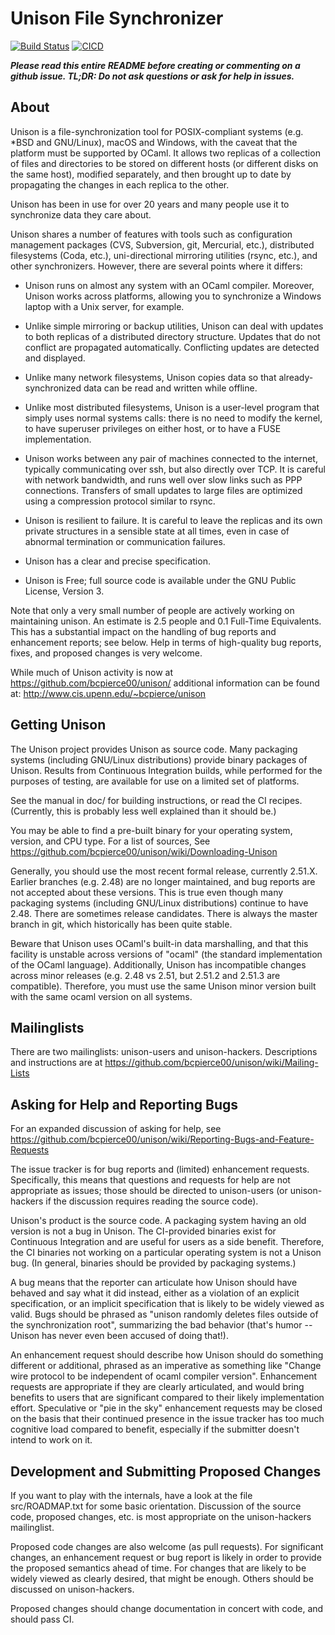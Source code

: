 # Unison File Synchronizer

[![Build Status](https://travis-ci.org/bcpierce00/unison.svg?branch=master)](https://travis-ci.org/bcpierce00/unison)
[![CICD](https://github.com/bcpierce00/unison/workflows/CICD/badge.svg)](https://github.com/bcpierce00/unison/actions?query=workflow%3ACICD)

***Please read this entire README before creating or commenting on a
github issue.  TL;DR: Do not ask questions or ask for help in
issues.***

## About

Unison is a file-synchronization tool for POSIX-compliant systems
(e.g. *BSD and GNU/Linux), macOS and Windows, with the caveat that the
platform must be supported by OCaml.  It allows two replicas of a
collection of files and directories to be stored on different hosts
(or different disks on the same host), modified separately, and then
brought up to date by propagating the changes in each replica to the
other.

Unison has been in use for over 20 years and many people use it to
synchronize data they care about.

Unison shares a number of features with tools such as configuration
management packages (CVS, Subversion, git, Mercurial, etc.),
distributed filesystems (Coda, etc.), uni-directional mirroring
utilities (rsync, etc.), and other synchronizers.  However, there are
several points where it differs:

 * Unison runs on almost any system with an OCaml compiler. Moreover,
   Unison works across platforms, allowing you to synchronize a
   Windows laptop with a Unix server, for example.

 * Unlike simple mirroring or backup utilities, Unison can deal with
   updates to both replicas of a distributed directory
   structure. Updates that do not conflict are propagated
   automatically. Conflicting updates are detected and displayed.

 * Unlike many network filesystems, Unison copies data so that
   already-synchronized data can be read and written while offline.

 * Unlike most distributed filesystems, Unison is a user-level program
   that simply uses normal systems calls: there is no need to modify
   the kernel, to have superuser privileges on either host, or to have
   a FUSE implementation.

 * Unison works between any pair of machines connected to the
   internet, typically communicating over ssh, but also directly over
   TCP.  It is careful with network bandwidth, and runs well over slow
   links such as PPP connections. Transfers of small updates to large
   files are optimized using a compression protocol similar to rsync.

 * Unison is resilient to failure. It is careful to leave the replicas
   and its own private structures in a sensible state at all times,
   even in case of abnormal termination or communication failures.

 * Unison has a clear and precise specification.

 * Unison is Free; full source code is available under the GNU Public
   License, Version 3.

Note that only a very small number of people are actively working on
maintaining unison.  An estimate is 2.5 people and 0.1 Full-Time
Equivalents.  This has a substantial impact on the handling of bug
reports and enhancement reports; see below.  Help in terms of
high-quality bug reports, fixes, and proposed changes is very welcome.

While much of Unison activity is now at
https://github.com/bcpierce00/unison/ additional information can be
found at: http://www.cis.upenn.edu/~bcpierce/unison

## Getting Unison

The Unison project provides Unison as source code.  Many packaging
systems (including GNU/Linux distributions) provide binary packages of
Unison.  Results from Continuous Integration builds, while performed
for the purposes of testing, are available for use on a limited set of
platforms.

See the manual in doc/ for building instructions, or read the CI
recipes.  (Currently, this is probably less well explained than it
should be.)

You may be able to find a pre-built binary for your operating system,
version, and CPU type.  For a list of sources, See
https://github.com/bcpierce00/unison/wiki/Downloading-Unison

Generally, you should use the most recent formal release, currently
2.51.X.  Earlier branches (e.g. 2.48) are no longer maintained, and
bug reports are not accepted about these versions.  This is true even
though many packaging systems (including GNU/Linux distributions)
continue to have 2.48.  There are sometimes release candidates.  There
is always the master branch in git, which historically has been quite
stable.

Beware that Unison uses OCaml's built-in data marshalling, and that
this facility is unstable across versions of "ocaml" (the standard
implementation of the OCaml language).  Additionally, Unison has
incompatible changes across minor releases (e.g. 2.48 vs 2.51, but
2.51.2 and 2.51.3 are compatible).  Therefore, you must use the same
Unison minor version built with the same ocaml version on all systems.

## Mailinglists

There are two mailinglists: unison-users and unison-hackers.
Descriptions and instructions are at
https://github.com/bcpierce00/unison/wiki/Mailing-Lists

## Asking for Help and Reporting Bugs

For an expanded discussion of asking for help, see
https://github.com/bcpierce00/unison/wiki/Reporting-Bugs-and-Feature-Requests

The issue tracker is for bug reports and (limited) enhancement
requests.  Specifically, this means that questions and requests for
help are not appropriate as issues; those should be directed to
unison-users (or unison-hackers if the discussion requires reading the
source code).

Unison's product is the source code.  A packaging system having an old
version is not a bug in Unison.  The CI-provided binaries exist for
Continuous Integration and are useful for users as a side benefit.
Therefore, the CI binaries not working on a particular operating
system is not a Unison bug.  (In general, binaries should be provided
by packaging systems.)

A bug means that the reporter can articulate how Unison should have
behaved and say what it did instead, either as a violation of an
explicit specification, or an implicit specification that is likely to
be widely viewed as valid.  Bugs should be phrased as "unison randomly
deletes files outside of the synchronization root", summarizing the
bad behavior (that's humor -- Unison has never even been accused of
doing that!).

An enhancement request should describe how Unison should do something
different or additional, phrased as an imperative as something like
"Change wire protocol to be independent of ocaml compiler version".
Enhancement requests are appropriate if they are clearly articulated,
and would bring benefits to users that are significant compared to
their likely implementation effort.  Speculative or "pie in the sky"
enhancement requests may be closed on the basis that their continued
presence in the issue tracker has too much cognitive load compared to
benefit, especially if the submitter doesn't intend to work on it.

## Development and Submitting Proposed Changes

If you want to play with the internals, have a look at the file
src/ROADMAP.txt for some basic orientation.  Discussion of the source
code, proposed changes, etc. is most appropriate on the unison-hackers
mailinglist.

Proposed code changes are also welcome (as pull requests).  For
significant changes, an enhancement request or bug report is likely in
order to provide the proposed semantics ahead of time.  For changes
that are likely to be widely viewed as clearly desired, that might be
enough.  Others should be discussed on unison-hackers.

Proposed changes should change documentation in concert with code, and
should pass CI.

